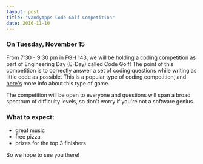 ```yaml
---
layout: post
title: "VandyApps Code Golf Competition"
date: 2016-11-10
---
```


### On Tuesday, November 15

From 7:30 - 9:30 pm in FGH 143, we will be holding a coding competition as part of Engineering Day (E-Day) called Code Golf!
The point of this competition is to correctly answer a set of coding questions while writing as little code as possible. This is a popular type of coding competition, and [here's](https://en.wikipedia.org/wiki/Code_golf) more info about this type of game.

The competition will be open to everyone and questions will span a broad spectrum of difficulty levels, so don't worry if you're not a software genius.

### What to expect:
* great music
* free pizza
* prizes for the top 3 finishers

So we hope to see you there!
